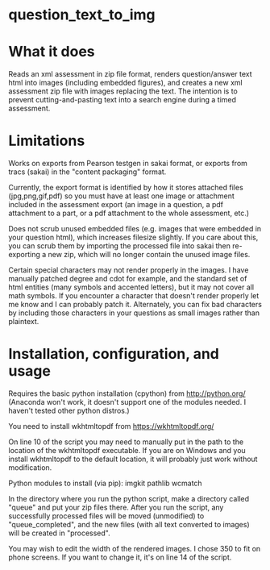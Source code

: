 # question_text_to_img

# What it does
Reads an xml assessment in zip file format, renders question/answer text html into images (including embedded figures), and creates a new xml assessment zip file with images replacing the text.  The intention is to prevent cutting-and-pasting text into a search engine during a timed assessment.

# Limitations
Works on exports from Pearson testgen in sakai format, or exports from tracs (sakai) in the "content packaging" format.

Currently, the export format is identified by how it stores attached files (jpg,png,gif,pdf) so you must have at least one image or attachment included in the assessment export (an image in a question, a pdf attachment to a part, or a pdf attachment to the whole assessment, etc.)

Does not scrub unused embedded files (e.g. images that were embedded in your question html), which increases filesize slightly.  If you care about this, you can scrub them by importing the processed file into sakai then re-exporting a new zip, which will no longer contain the unused image files.

Certain special characters may not render properly in the images.  I have manually patched degree and cdot for example, and the standard set of html entities (many symbols and accented letters), but it may not cover all math symbols.  If you encounter a character that doesn't render properly let me know and I can probably patch it.  Alternately, you can fix bad characters by including those characters in your questions as small images rather than plaintext.

# Installation, configuration, and usage
Requires the basic python installation (cpython) from http://python.org/
(Anaconda won't work, it doesn't support one of the modules needed.  I haven't tested other python distros.)

You need to install wkhtmltopdf from https://wkhtmltopdf.org/

On line 10 of the script you may need to manually put in the path to the location of the wkhtmltopdf executable.  If you are on Windows and you install wkhtmltopdf to the default location, it will probably just work without modification.

Python modules to install (via pip):
imgkit
pathlib
wcmatch

In the directory where you run the python script, make a directory called "queue" and put your zip files there.
After you run the script, any successfully processed files will be moved (unmodified) to "queue_completed", and the new files (with all text converted to images) will be created in "processed".

You may wish to edit the width of the rendered images.  I chose 350 to fit on phone screens.  If you want to change it, it's on line 14 of the script.
